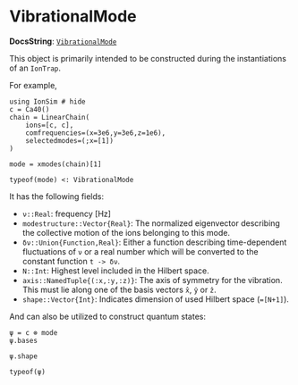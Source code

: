 # VibrationalMode

**DocsString**: [`VibrationalMode`](@ref)

This object is primarily intended to be constructed during the instantiations of an `IonTrap`.

For example, 

```@example lc2
using IonSim # hide
c = Ca40()
chain = LinearChain(
    ions=[c, c],
    comfrequencies=(x=3e6,y=3e6,z=1e6), 
    selectedmodes=(;x=[1]) 
)

mode = xmodes(chain)[1]

typeof(mode) <: VibrationalMode
```

It has the following fields:


* `ν::Real`: frequency [Hz]
* `modestructure::Vector{Real}`: The normalized eigenvector describing the collective motion 
        of the ions belonging to this mode.
* `δν::Union{Function,Real}`: Either a function describing time-dependent fluctuations of `ν`
        or a real number which will be converted to the constant function `t -> δν`.
* `N::Int`: Highest level included in the Hilbert space.
* `axis::NamedTuple{(:x,:y,:z)}`: The axis of symmetry for the vibration. This must lie along
        one of the basis vectors `x̂`, `ŷ` or `ẑ`.
* `shape::Vector{Int}`: Indicates dimension of used Hilbert space (`=[N+1]`).

And can also be utilized to construct quantum states:

```@example lc2
ψ = c ⊗ mode
ψ.bases
```

```@example lc2
ψ.shape
```

```@example lc2
typeof(ψ)
```
